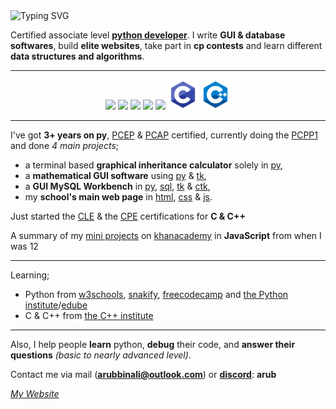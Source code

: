 <img src="https://readme-typing-svg.herokuapp.com?font=robot&color=00FFFF&size=18&vCenter=true&height=16&lines=Hala%2C+I'm+Arub!;I+write+softwares+%26+ball%2C;There's+no+place+like+127.0.0.1" alt="Typing SVG" />

Certified associate level **[python developer](https://arubbinali.github.io/)**.
  I write __GUI & database softwares__, build **elite websites**, take part in __cp contests__ and learn different __data structures and algorithms__.

-----

<p align="center">
  <img src="https://img.icons8.com/color/48/000000/python.png"/>
  <img src="https://img.icons8.com/color/48/000000/javascript.png"/>
  <img src="https://img.icons8.com/color/48/000000/html-5.png"/>
  <img src="https://img.icons8.com/color/48/000000/css3.png"/>
  <img src="https://img.icons8.com/?size=100&id=uHZV38hOzCFA&format=png&color=000000" width="48"/>
  <img src="C.png" width="48"/>
  <img src="C++.png" width="48"/>
</p>

-----

I've got **3+ years on py**, [PCEP](https://www.credly.com/badges/3c618000-5b62-40a0-96db-f98c1a3b77bd) & [PCAP](https://www.credly.com/badges/fe90d652-5440-431e-ae78-8781988a27a7) certified, currently doing the [PCPP1](https://pythoninstitute.org/pcpp1) and done _4 main projects_;
  - a terminal based **graphical inheritance calculator** solely in [py](https://www.python.org/about/),
  - a **mathematical GUI software** using [py](https://www.python.org/about/) & [tk](https://docs.python.org/3/library/tkinter.html#),
  - a **GUI MySQL Workbench** in [py](https://www.python.org/about/), [sql](https://www.mysql.com/), [tk](https://docs.python.org/3/library/tkinter.html#) & [ctk](https://customtkinter.tomschimansky.com/),
  - my **school's main web page** in [html](https://html.com/), [css](https://css3.com/) & [js](https://www.javascript.com/).

Just started the [CLE](https://cppinstitute.org/cle) & the [CPE](https://cppinstitute.org/cpe) certifications for **C & C++**

A summary of my [mini projects](https://www.khanacademy.org/computer-programming/a-compilation-of-my-mini-js-programs-2017-2020/6623482539327488) on [khanacademy](https://www.khanacademy.org/) in **JavaScript** from when I was 12

-----
Learning;
- Python from [w3schools](https://www.w3schools.com/python/), [snakify](https://snakify.org/en/), [freecodecamp](https://youtu.be/rfscVS0vtbw?si=yi7oXvj-OEBdfKTr) and [the Python institute](https://pythoninstitute.org/)/[edube](https://edube.org/)
- C & C++ from [the C++ institute](https://cppinstitute.org/certification-exams)

-----

Also, I help people **learn** python, **debug** their code, and **answer their questions** _(basic to nearly advanced level)_.

Contact me via mail ([__arubbinali@outlook.com__](mailto:arubbinali@outlook.com)) or [__discord__](https://discord.com/): **arub**

_[My Website](https://arubbinali.github.io/)_




